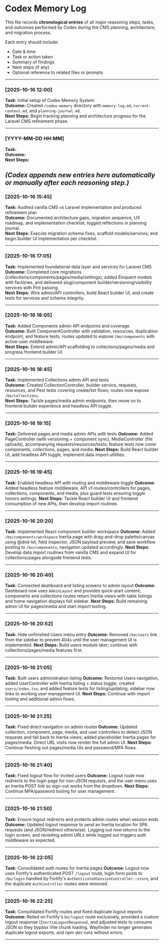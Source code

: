 # Codex Memory Log

This file records **chronological entries** of all major reasoning steps, tasks, and outcomes performed by Codex during the CMS planning, architecture, and migration process.

Each entry should include:

- Date & time
- Task or action taken
- Summary of findings
- Next steps (if any)
- Optional reference to related files or prompts

---

### [2025-10-16 12:00]

**Task:** Initial setup of Codex Memory System  
**Outcome:** Created `/codex-memory` directory with `memory-log.md`, `current-context.md`, and `planning-journal.md`.  
**Next Steps:** Begin tracking planning and architecture progress for the Laravel CMS refinement phase.

---

### [YYYY-MM-DD HH:MM]

**Task:**  
**Outcome:**  
**Next Steps:**

_(Codex appends new entries here automatically or manually after each reasoning step.)_
---

### [2025-10-16 15:45]

**Task:** Audited vanilla CMS vs Laravel implementation and produced refinement plan  
**Outcome:** Documented architecture gaps, migration sequence, UX roadmap, and implementation checklist; logged reflections in planning journal.  
**Next Steps:** Execute migration schema fixes, scaffold models/services, and begin builder UI implementation per checklist.

---

### [2025-10-16 17:05]

**Task:** Implemented foundational data layer and services for Laravel CMS  
**Outcome:** Completed core migrations (collections/components/pages/media/settings), added Eloquent models with factories, and delivered slug/component builder/versioning/visibility services with Pint passing.  
**Next Steps:** Wire admin/API controllers, build React builder UI, and create tests for services and schema integrity.

---

### [2025-10-16 18:05]

**Task:** Added Components admin API endpoints and coverage  
**Outcome:** Built ComponentController with validation, resources, duplication endpoint, and feature tests; routes updated to expose `/bo/components` with active-user middleware.  
**Next Steps:** Extend admin/API scaffolding to collections/pages/media and progress frontend builder UI.

---

### [2025-10-16 18:45]

**Task:** Implemented Collections admin API and tests  
**Outcome:** Created CollectionController, builder service, requests, resources, and Pest tests covering create/list flows; routes now expose `/bo/collections`.  
**Next Steps:** Tackle pages/media admin endpoints, then move on to frontend builder experience and headless API toggle.

---
### [2025-10-16 19:15]

**Task:** Delivered pages and media admin APIs with tests
**Outcome:** Added PageController (with versioning + component sync), MediaController (file uploads), accompanying requests/resources/tests; feature tests now cover components, collections, pages, and media.
**Next Steps:** Build React builder UI, add headless API toggle, implement data import utilities.

---
### [2025-10-16 19:45]

**Task:** Enabled headless API with routing and middleware toggle
**Outcome:** Added headless feature middleware, API v1 routes/controllers for pages, collections, components, and media, plus guard tests ensuring toggle honors settings.
**Next Steps:** Tackle React builder UI and frontend consumption of new APIs, then develop import routines.

---
### [2025-10-16 20:20]

**Task:** Implemented React component builder workspace
**Outcome:** Added `/bo/components/workspace` Inertia page with drag-and-drop palette/canvas using @dnd-kit, field inspector, JSON payload preview, and save workflow posting to `/bo/components`; navigation updated accordingly.
**Next Steps:** Develop data import routines from vanilla CMS and expand UI for collections/pages alongside frontend tests.

---
### [2025-10-16 20:40]

**Task:** Connected dashboard and listing screens to admin layout
**Outcome:** Dashboard now uses `AdminLayout` and provides quick-start content; components and collections routes return Inertia views with table listings and home navigation displays full sidebar.
**Next Steps:** Build remaining admin UI for pages/media and start import tooling.

---
### [2025-10-16 20:52]

**Task:** Hide unfinished Users menu entry
**Outcome:** Removed `/bo/users` link from the sidebar to prevent 404s until the user management UI is implemented.
**Next Steps:** Build users module later; continue with collections/pages/media features first.

---
### [2025-10-16 21:05]

**Task:** Built users administration listing
**Outcome:** Restored Users navigation, added UserController with Inertia listing + status toggle, created `users/index.tsx`, and added feature tests for listing/updating; sidebar now links to working user management UI.
**Next Steps:** Continue with import tooling and additional admin flows.

---
### [2025-10-16 21:25]

**Task:** Fixed direct navigation on admin routes
**Outcome:** Updated collection, component, page, media, and user controllers to detect JSON requests and fall back to Inertia views; added placeholder Inertia pages for pages/media. Direct URL visits now render the full admin UI.
**Next Steps:** Continue fleshing out pages/media UIs and password/MFA flows.

---
### [2025-10-16 21:40]

**Task:** Fixed logout flow for invited users
**Outcome:** Logout route now redirects to the login page for non-JSON requests, and the user menu uses an Inertia POST link so sign-out works from the dropdown.
**Next Steps:** Continue MFA/password tooling for user management.

---
### [2025-10-16 21:50]

**Task:** Ensure logout redirects and protects admin routes when session ends
**Outcome:** Updated logout response to send an Inertia location for SPA requests (and JSON/redirect otherwise). Logging out now returns to the login screen, and revisiting admin URLs while logged out triggers auth middleware as expected.

---
### [2025-10-16 22:05]

**Task:** Consolidated auth routes for Inertia pages
**Outcome:** Logout now uses Fortify's authenticated POST `/logout` route, login form posts to `/bo/login` handled by Fortify's `AuthenticatedSessionController::store`, and the duplicate `AuthController` routes were removed.

---
### [2025-10-16 22:25]

**Task:** Consolidated Fortify routes and fixed duplicate logout exports
**Outcome:** Relied on Fortify's `bo/logout` route exclusively, provided a custom logout response (`InertiaLogoutResponse`), and adjusted tests to consume JSON so they bypass Vite chunk loading. Wayfinder no longer generates duplicate logout exports, and npm dev runs without errors.

---
